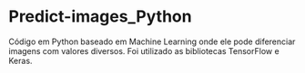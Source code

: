 # Predict-images_Python
Código em Python baseado em Machine Learning onde ele pode diferenciar imagens com valores diversos.
Foi utilizado as bibliotecas TensorFlow e Keras.


